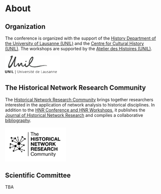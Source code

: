 # About

## Organization
The conference is organized with the support of the [History Department of the University of Lausanne (UNIL)](https://unil.ch/hist/home.html) and the [Centre for Cultural History (UNIL)](https://www.unil.ch/shc/home.html). The workshops are supported by the [Atelier des Histoires (UNIL)](https://www.unil.ch/atelier-des-histoires/fr/home.html).

<img src="img/unil.png" width="180">

## The Historical Network Research Community
The [Historical Network Research Community](https://historicalnetworkresearch.org/) brings together researchers interested in the application of network analysis to historical disciplines. In addition to the [HNR Conference and HNR Workshops](https://historicalnetworkresearch.org/hnr-events/), it publishes the [Journal of Historical Network Research](https://jhnr.uni.lu/index.php/jhnr/index) and compiles a collaborative [bibliography](https://historicalnetworkresearch.org/bibliography/).

<img src="img/hnr_logo_vector.png" width="200"> 

## Scientific Committee

TBA


